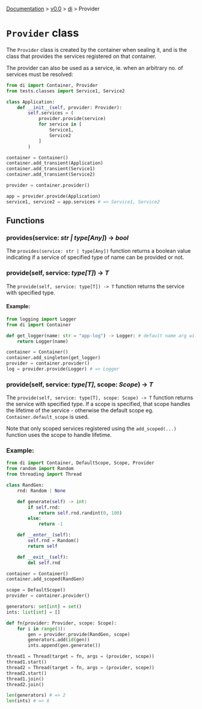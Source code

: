 [Documentation](/docs/documentation.md) >
 [v0.0](/docs/0.0/version.md) >
  [di](/docs/0.0/di/module.md) >
   Provider

# `Provider` class

The `Provider` class is created by the container when sealing it, and is the class that provides the services registered on that container.

The provider can also be used as a service, ie. when an arbitrary no. of services must be resolved:

```python
from di import Container, Provider
from tests.classes import Service1, Service2

class Application:
    def __init__(self, provider: Provider):
        self.services = (
            provider.provide(service)
            for service in [
                Service1,
                Service2
            ]
        )

container = Container()
container.add_transient(Application)
container.add_transient(Service1)
container.add_transient(Service2)

provider = container.provider()

app = provider.provide(Application)
service1, service2 = app.services # => Service1, Service2
```

## Functions

### provides(service: _str | type[Any]_) -> _bool_

The `provides(service: str | type[Any])` function returns a boolean value indicating if a service of specified type of name can be provided or not.

### provide(self, service: _type[T]_) -> _T_

The `provide(self, service: type[T]) -> T` function returns the service with specified type.

#### Example:
```python
from logging import Logger
from di import Container

def get_logger(name: str = "app-log") -> Logger: # default name arg will be used later on
    return Logger(name)

container = Container()
container.add_singleton(get_logger)
provider = container.provider()
log = provider.provide(Logger) # => Logger
```

### provide(self, service: _type[T]_, scope: _Scope_) -> _T_

The `provide(self, service: type[T], scope: Scope) -> T` function returns the service with specified type. If a scope is specified, that scope handles the lifetime of the service - otherwise the default scope eg. `Container.default_scope` is used.

Note that only scoped services registered using the `add_scoped(...)` function uses the scope to handle lifetime.


### Example:
```python
from di import Container, DefaultScope, Scope, Provider
from random import Random
from threading import Thread

class RandGen:
    rnd: Random | None

    def generate(self) -> int:
        if self.rnd:
            return self.rnd.randint(0, 100)
        else:
            return -1

    def __enter__(self):
        self.rnd = Random()
        return self

    def __exit__(self):
        del self.rnd

container = Container()
container.add_scoped(RandGen)

scope = DefaultScope()
provider = container.provider()

generators: set[int] = set()
ints: list[int] = []

def fn(provider: Provider, scope: Scope):
    for i in range(3):
        gen = provider.provide(RandGen, scope)
        generators.add(id(gen))
        ints.append(gen.generate())

thread1 = Thread(target = fn, args = (provider, scope))
thread1.start()
thread2 = Thread(target = fn, args = (provider, scope))
thread2.start()
thread1.join()
thread2.join()

len(generators) # => 2
len(ints) # => 6
```